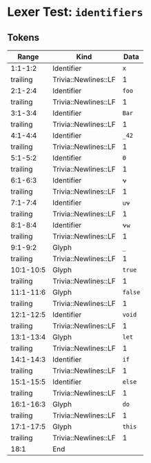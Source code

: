 # Lexer Test: `identifiers`

## Tokens
| Range          | Kind                           | Data                       |
|----------------|--------------------------------|----------------------------|
| 1:1-1:2        | Identifier                     | `x`                        |
| trailing       | Trivia::Newlines::LF           | 1                          |
| 2:1-2:4        | Identifier                     | `foo`                      |
| trailing       | Trivia::Newlines::LF           | 1                          |
| 3:1-3:4        | Identifier                     | `Bar`                      |
| trailing       | Trivia::Newlines::LF           | 1                          |
| 4:1-4:4        | Identifier                     | `_42`                      |
| trailing       | Trivia::Newlines::LF           | 1                          |
| 5:1-5:2        | Identifier                     | `Θ`                       |
| trailing       | Trivia::Newlines::LF           | 1                          |
| 6:1-6:3        | Identifier                     | `𐐷`                     |
| trailing       | Trivia::Newlines::LF           | 1                          |
| 7:1-7:4        | Identifier                     | `u𐐷`                    |
| trailing       | Trivia::Newlines::LF           | 1                          |
| 8:1-8:4        | Identifier                     | `𐐷w`                    |
| trailing       | Trivia::Newlines::LF           | 1                          |
| 9:1-9:2        | Glyph                          | `_`                        |
| trailing       | Trivia::Newlines::LF           | 1                          |
| 10:1-10:5      | Glyph                          | `true`                     |
| trailing       | Trivia::Newlines::LF           | 1                          |
| 11:1-11:6      | Glyph                          | `false`                    |
| trailing       | Trivia::Newlines::LF           | 1                          |
| 12:1-12:5      | Identifier                     | `void`                     |
| trailing       | Trivia::Newlines::LF           | 1                          |
| 13:1-13:4      | Glyph                          | `let`                      |
| trailing       | Trivia::Newlines::LF           | 1                          |
| 14:1-14:3      | Identifier                     | `if`                       |
| trailing       | Trivia::Newlines::LF           | 1                          |
| 15:1-15:5      | Identifier                     | `else`                     |
| trailing       | Trivia::Newlines::LF           | 1                          |
| 16:1-16:3      | Glyph                          | `do`                       |
| trailing       | Trivia::Newlines::LF           | 1                          |
| 17:1-17:5      | Glyph                          | `this`                     |
| trailing       | Trivia::Newlines::LF           | 1                          |
| 18:1           | End                            |                            |
